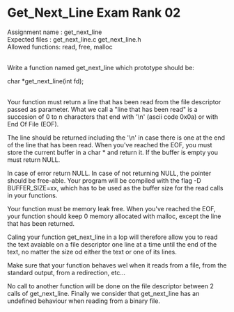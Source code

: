 # Get_Next_Line Exam Rank 02

Assignment name  : get_next_line <br />
Expected files   : get_next_line.c get_next_line.h <br />
Allowed functions: read, free, malloc

<br />
Write a function named get_next_line which prototype should be:

char	  *get_next_line(int fd);

<br />
Your function must return a line that has been read from the file descriptor
passed as parameter. What we call a "line that has been read" is a succesion of 0 to n characters
that end with '\n' (ascii code 0x0a) or with End Of File (EOF).

The line should be returned including the '\n' in case there is one at the end
of the line that has been read. When you've reached the EOF, you must store the current buffer in a char * and
return it. If the buffer is empty you must return NULL.

In case of error return NULL. In case of not returning NULL, the pointer should 
be free-able. Your program will be compiled with the flag -D BUFFER_SIZE=xx, which has to be
used as the buffer size for the read calls in your functions.

Your function must be memory leak free. When you've reached the EOF, your function should keep 0 memory allocated with
malloc, except the line that has been returned.

Caling your function get_next_line in a lop will therefore allow you to read
the text avaiable on a file descriptor one line at a time until the end of the 
text, no matter the size od either the text or one of its lines.

Make sure that your function behaves wel when it reads from a file, from the
standard output, from a redirection, etc... 

No call to another function will be done on the file descriptor between 2 calls
of get_next_line. Finally we consider that get_next_line has an undefined behaviour when reading
from a binary file.
